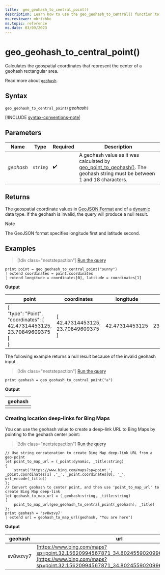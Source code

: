 ```yaml
---
title:  geo_geohash_to_central_point()
description: Learn how to use the geo_geohash_to_central() function to calculate the geospatial coordinates that represent the center of a geohash rectangular area.
ms.reviewer: mbrichko
ms.topic: reference
ms.date: 03/09/2023
---
```

# geo_geohash_to_central_point()

Calculates the geospatial coordinates that represent the center of a geohash rectangular area.

Read more about [`geohash`](https://en.wikipedia.org/wiki/Geohash).  

## Syntax

`geo_geohash_to_central_point(`*geohash*`)`

[!INCLUDE [syntax-conventions-note](../../includes/syntax-conventions-note.md)]

## Parameters

|Name|Type|Required|Description|
|--|--|--|--|
| *geohash* | `string` |  :heavy_check_mark: | A geohash value as it was calculated by [geo_point_to_geohash()](geo-point-to-geohash-function.md). The geohash string must be between 1 and 18 characters.|

## Returns

The geospatial coordinate values in [GeoJSON Format](https://tools.ietf.org/html/rfc7946) and of a [dynamic](./scalar-data-types/dynamic.md) data type. If the geohash is invalid, the query will produce a null result.

> [!NOTE]
> The GeoJSON format specifies longitude first and latitude second.

## Examples

> [!div class="nextstepaction"]
> <a href="https://dataexplorer.azure.com/clusters/help/databases/Samples?query=H4sIAAAAAAAAAysoyswrUSjIB5G2Cump+fFAnJFYnBFfkh+fnJpXUpSYEw+W1lAqLs3Lq1TS5KpRSK0oSc1LUUjOzy9KycxLLEktBmoGq9JDEkMozMnPS88sKU1JBSpDUhBtEKujkJNYgk3KMBYAnhfZ4psAAAA=" target="_blank">Run the query</a>

```kusto
print point = geo_geohash_to_central_point("sunny")
| extend coordinates = point.coordinates
| extend longitude = coordinates[0], latitude = coordinates[1]
```

**Output**

|point|coordinates|longitude|latitude|
|---|---|---|---|
|{<br>  "type": "Point",<br>  "coordinates": [<br>    42.47314453125,<br>    23.70849609375<br>  ]<br>}|[<br>  42.47314453125,<br>  23.70849609375<br>]|42.47314453125|23.70849609375|

The following example returns a null result because of the invalid geohash input.

> [!div class="nextstepaction"]
> <a href="https://dataexplorer.azure.com/clusters/help/databases/Samples?query=H4sIAAAAAAAAAysoyswrUUhPzc9ILM5QsAWx4qG8+JL8+OTUvJKixJz4gnygMg2lRCVNAEhNnjMxAAAA" target="_blank">Run the query</a>

```kusto
print geohash = geo_geohash_to_central_point("a")
```

**Output**

|geohash|
|---|
||

### Creating location deep-links for Bing Maps

You can use the geohash value to create a deep-link URL to Bing Maps by pointing to the geohash center point:

> [!div class="nextstepaction"]
> <a href="https://dataexplorer.azure.com/clusters/help/databases/Samples?query=H4sIAAAAAAAAA32RS0/DMBCE7/kVo16cSGkNJ1BRhQRXuCD1gFBlGWdpLBI7st2G8vjvOA+gCgif7F17duYz51h7gg9Omy2UNUoGMjJoaxAslKN4xlXXvJUNCqJmXmnzjPXdDZ6crSGxJTtvrDYhqSig34lgRS0bsXMVVkhFX1wWByNrrXKIoENFy2FqhuQtQVzxGKenrAyh8UvO27ZdPMYLC2VrHtX8pW9WvdKCRY1hp6x1hY6OyT+cbpAz8XfvZJOj70VLgoyyBaWDjSwa+LhIOMe1NXtyoQtUSl/2AMgEckOoHNIUCCUZ7CIzNk3K/iXWwxmVp3jG8ghkymfEMx2XxlfiSLCz6mQ1ZP/WzL7Usi5kEwV/8q3A/P68fd0fzljyDnqJX19gMPXbaTqWcszu7Q7SEUpyNMs+AXziAcBEAgAA" target="_blank">Run the query</a>

```kusto
// Use string concatenation to create Bing Map deep-link URL from a geo-point
let point_to_map_url = (_point:dynamic, _title:string) 
{
    strcat('https://www.bing.com/maps?sp=point.', _point.coordinates[1] ,'_', _point.coordinates[0], '_', url_encode(_title)) 
};
// Convert geohash to center point, and then use 'point_to_map_url' to create Bing Map deep-link
let geohash_to_map_url = (_geohash:string, _title:string)
{
    point_to_map_url(geo_geohash_to_central_point(_geohash), _title)
};
print geohash = 'sv8wzvy7'
| extend url = geohash_to_map_url(geohash, "You are here")
```

**Output**

|geohash|url|
|---|---|
|sv8wzvy7|[https://www.bing.com/maps?sp=point.32.15620994567871_34.80245590209961_You+are+here](https://www.bing.com/maps?sp=point.32.15620994567871_34.80245590209961_You+are+here)|
